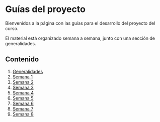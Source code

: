 # Guías del proyecto

Bienvenidos a la página con las guías para el desarrollo del proyecto del curso.

El material está organizado semana a semana, junto con una sección de generalidades.

## Contenido

1. [Generalidades](generalidades)
2. [Semana 1](semana1)
3. [Semana 2](semana2)
4. [Semana 3](semana3)
5. [Semana 4](semana4)
6. [Semana 5](semana5)
7. [Semana 6](semana6)
8. [Semana 7](semana7)
9. [Semana 8](semana8)
